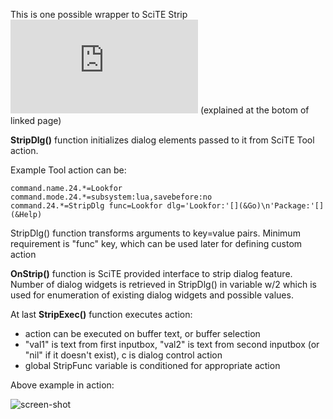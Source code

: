 This is one possible wrapper to SciTE Strip ![dialog feature](http://www.scintilla.org/SciTELua.html) (explained at the botom of linked page)

**StripDlg()** function initializes dialog elements passed to it from SciTE Tool action.

Example Tool action can be:

```
command.name.24.*=Lookfor
command.mode.24.*=subsystem:lua,savebefore:no
command.24.*=StripDlg func=Lookfor dlg='Lookfor:'[](&Go)\n'Package:'[](&Help)
```

StripDlg() function transforms arguments to key=value pairs. Minimum requirement is "func" key, which can be used later for defining custom action

**OnStrip()** function is SciTE provided interface to strip dialog feature.
Number of dialog widgets is retrieved in StripDlg() in variable w/2 which is used for enumeration of existing dialog widgets and possible values.


At last **StripExec()** function executes action:

+ action can be executed on buffer text, or buffer selection
+ "val1" is text from first inputbox, "val2" is text from second inputbox (or "nil" if it doesn't exist), c is dialog control action
+ global StripFunc variable is conditioned for appropriate action


Above example in action:

![screen-shot](http://i.imgur.com/mtaMg.png)
